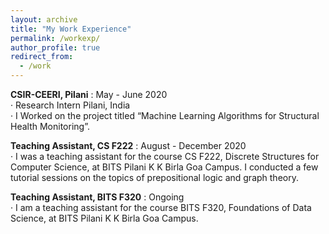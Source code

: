 ```yaml
---
layout: archive
title: "My Work Experience"
permalink: /workexp/
author_profile: true
redirect_from:
  - /work
---
```

**CSIR-CEERI, Pilani** : May - June 2020<br />
· Research Intern Pilani, India<br />
· I Worked on the project titled “Machine Learning Algorithms for Structural Health Monitoring”.

**Teaching Assistant, CS F222** : August - December 2020<br />
· I was a teaching assistant for the course CS F222, Discrete Structures for Computer Science, at BITS
Pilani K K Birla Goa Campus. I conducted a few tutorial sessions on the topics of prepositional logic
and graph theory.

**Teaching Assistant, BITS F320** : Ongoing<br />
· I am a teaching assistant for the course BITS F320, Foundations of Data Science, at BITS Pilani K K
Birla Goa Campus.
